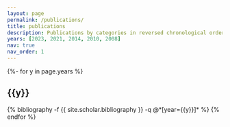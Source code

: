 ```yaml
---
layout: page
permalink: /publications/
title: publications
description: Publications by categories in reversed chronological order. See Google Scholar for full list.
years: [2023, 2021, 2014, 2010, 2008]
nav: true
nav_order: 1
---
```

<!-- _pages/publications.md -->
<div class="publications">

{%- for y in page.years %}
  <h2 class="year">{{y}}</h2>
  {% bibliography -f {{ site.scholar.bibliography }} -q @*[year={{y}}]* %}
{% endfor %}

</div>
